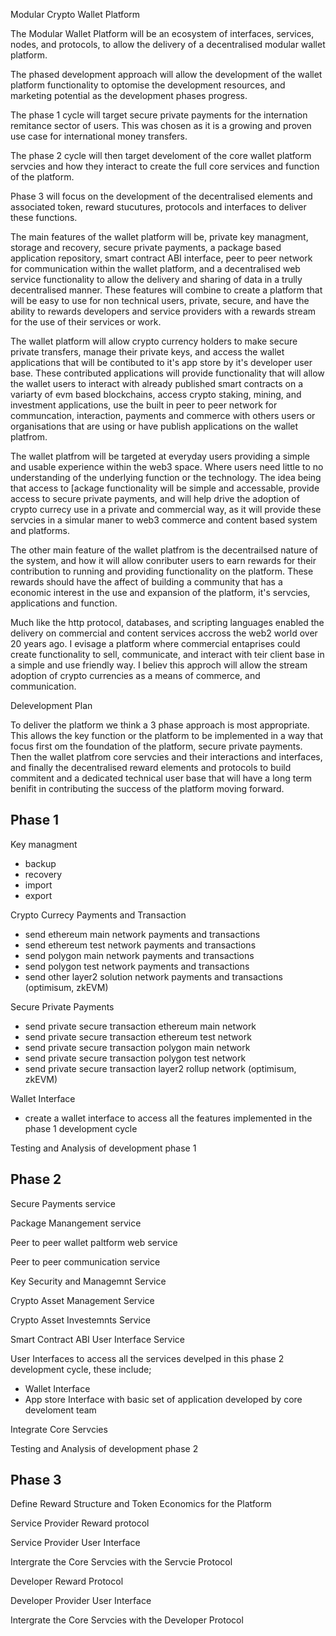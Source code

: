Modular Crypto Wallet Platform

The Modular Wallet Platform will be an ecosystem of interfaces, services, nodes, and protocols, to allow the delivery of a decentralised modular wallet platform.

The phased development approach will allow the development of the wallet platform functionality to optomise the development resources, and marketing potential as the development phases progress.

The phase 1 cycle will target secure private payments for the internation remitance sector of users. This was chosen as it is a growing and proven use case for international money transfers.

The phase 2 cycle will then target develoment of the core wallet platform servcies and how they interact to create the full core services and function of the platform.

Phase 3 will focus on the development of the decentralised elements and associated token, reward stucutures, protocols and interfaces to deliver these functions. 

The main features of the wallet platform will be, private key managment, storage and recovery, secure private payments, a package based application repository, smart contract ABI interface, peer to peer network for communication within the wallet platform, and a decentralised web service functionality to allow the delivery and sharing of data in a trully decentralised manner. These features will combine to create a platform that will be easy to use for non technical users, private, secure, and have the ability to rewards developers and service providers with a rewards stream for the use of their services or work.

The wallet platform will allow crypto currency holders to make secure private transfers, manage their private keys, and access the wallet applications that will be contibuted to it's app store by it's developer user base. These contributed applications will provide functionality that will allow the wallet users to interact with already published smart contracts on a variarty of evm based blockchains, access crypto staking, mining, and investment applications, use the built in peer to peer network for communcation, interaction, payments and commerce with others users or organisations that are using or have publish applications on the wallet platfrom.  

The wallet platfrom will be targeted at everyday users providing a simple and usable experience within the web3 space. Where users need little to no understanding of the underlying function or the technology. The idea being that access to [ackage functionality will be simple and accessable, provide access to secure private payments, and will help drive the adoption of crypto currecy use in a private and commercial way, as it will provide these servcies in a simular maner to web3 commerce and content based system and platforms. 

The other main feature of the wallet platfrom is the decentrailsed nature of the system, and how it will allow conributer users to earn rewards for their contribution to running and providing functionality on the platform. These rewards should have the affect of building a community that has a economic interest in the use and expansion of the platform, it's servcies, applications and function.

Much like the http protocol, databases, and scripting languages enabled the delivery on commercial and content services accross the web2 world over 20 years ago. I evisage a platform where commercial entaprises could create functionality to sell, communicate, and interact with teir client base in a simple and use friendly way. I believ this approch will allow the stream adoption of crypto currencies as a means of commerce, and communication. 


Delevelopment Plan

To deliver the platform we think a 3 phase approach is most appropriate. This allows the key function or the platform to be implemented in a way that focus first om the foundation of the platform, secure private payments. Then the wallet platfrom core servcies and their interactions and interfaces, and finally the decentralised reward elements and protocols to build commitent and a dedicated technical user base that will have a long term benifit in contributing the success of the platform moving forward.


Phase 1
-------

Key managment
- backup
- recovery
- import
- export

Crypto Currecy Payments and Transaction
- send ethereum main network payments and transactions
- send ethereum test network payments and transactions
- send polygon main network payments and transactions
- send polygon test network payments and transactions
- send other layer2 solution network payments and transactions (optimisum, zkEVM)

Secure Private Payments
- send private secure transaction ethereum main network
- send private secure transaction ethereum test network
- send private secure transaction polygon main network
- send private secure transaction polygon test network
- send private secure transaction layer2 rollup network (optimisum, zkEVM)

Wallet Interface
- create a wallet interface to access all the features implemented in the phase 1 development cycle

Testing and Analysis of development phase 1


Phase 2
-------

Secure Payments service

Package Manangement service

Peer to peer wallet paltform web service

Peer to peer communication service

Key Security and Managemnt Service

Crypto Asset Management Service

Crypto Asset Investemnts Service

Smart Contract ABI User Interface Service

User Interfaces to access all the services develped in this phase 2 development cycle, these include;
- Wallet Interface
- App store Interface with basic set of application developed by core develoment team

Integrate Core Servcies

Testing and Analysis of development phase 2


Phase 3
-------

Define Reward Structure and Token Economics for the Platform

Service Provider Reward protocol

Service Provider User Interface

Intergrate the Core Servcies with the Servcie Protocol

Developer Reward Protocol

Developer Provider User Interface

Intergrate the Core Servcies with the Developer Protocol

